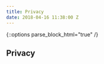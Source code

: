 ```yaml
---
title: Privacy
date: 2018-04-16 11:38:00 Z
---
```


{::options parse_block_html="true" /}
<article class="title-row">
<h2 class="sub-heading-two">Privacy</h2>
<div class="one">
<!--  ---------------->
<!-- YOUR CONTENT  GOES IN THIS CONTAINER -->
<!--  ---------------->


</div>
</article>


